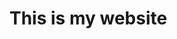 <!DOCTYPE html>
<html lang="en-US">
<head>
<meta charset="UTF-8">
</head>
<body>
<h1> This is my website </h1>
</body>
</html>
